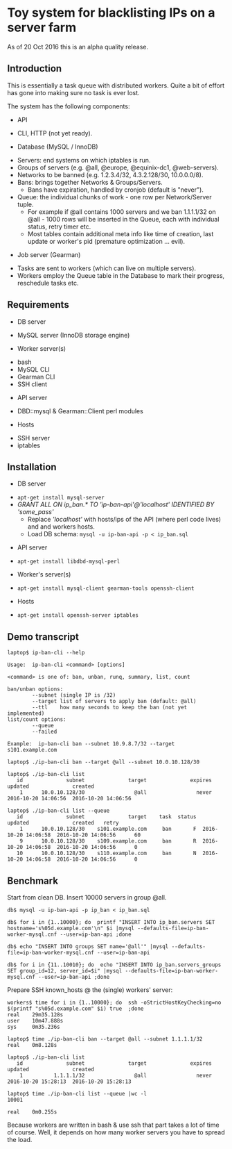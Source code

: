 # Toy system for blacklisting IPs on a server farm

As of 20 Oct 2016 this is an alpha quality release.

## Introduction

This is essentially a task queue with distributed workers. Quite a bit of effort has gone into making sure no task is ever lost.

The system has the following components:

 * API
  - CLI, HTTP (not yet ready).
 * Database (MySQL / InnoDB)
  - Servers: end systems on which iptables is run.
  - Groups of servers (e.g. @all, @europe, @equinix-dc1, @web-servers).
  - Networks to be banned (e.g. 1.2.3.4/32, 4.3.2.128/30, 10.0.0.0/8).
  - Bans: brings together Networks & Groups/Servers.
  	- Bans have expiration, handled by cronjob (default is "never").
  - Queue: the individual chunks of work - one row per Network/Server tuple.
  	- For example if @all contains 1000 servers and we ban 1.1.1.1/32 on @all - 1000 rows will be inserted in the Queue, each with individual status, retry timer etc.
	- Most tables contain additional meta info like time of creation, last update or worker's pid (premature optimization … evil).
 * Job server (Gearman)
  - Tasks are sent to workers (which can live on multiple servers).
  - Workers employ the Queue table in the Database to mark their progress, reschedule tasks etc.

## Requirements

  * DB server
   - MySQL server (InnoDB storage engine)
  * Worker server(s)
   - bash
   - MySQL CLI
   - Gearman CLI
   - SSH client
  * API server
   - DBD::mysql & Gearman::Client perl modules
  * Hosts
   - SSH server
   - iptables

## Installation

 * DB server
  - `apt-get install mysql-server`
  - _GRANT ALL ON ip_ban.* TO 'ip-ban-api'@'localhost' IDENTIFIED BY 'some_pass'_
  	- Replace _'localhost'_ with hosts/ips of the API (where perl code lives) and and workers hosts.
  	- Load DB schema: `mysql -u ip-ban-api -p < ip_ban.sql`
 * API server
  - `apt-get install libdbd-mysql-perl`
 * Worker's server(s)
  - `apt-get install mysql-client gearman-tools openssh-client`
 * Hosts
  - `apt-get install openssh-server iptables`

## Demo transcript


```
laptop$ ip-ban-cli --help

Usage:  ip-ban-cli <command> [options]

<command> is one of: ban, unban, runq, summary, list, count

ban/unban options:
        --subnet (single IP is /32)
        --target list of servers to apply ban (default: @all)
        --ttl    how many seconds to keep the ban (not yet implemented)
list/count options:
        --queue
        --failed

Example:  ip-ban-cli ban --subnet 10.9.8.7/32 --target s101.example.com

```

```
laptop$ ./ip-ban-cli ban --target @all --subnet 10.0.10.128/30

laptop$ ./ip-ban-cli list
   id              subnet              target              expires              updated              created
    1      10.0.10.128/30                @all                never  2016-10-20 14:06:56  2016-10-20 14:06:56

laptop$ ./ip-ban-cli list --queue
   id              subnet              target    task  status              updated              created   retry
    1      10.0.10.128/30    s101.example.com     ban       F  2016-10-20 14:06:58  2016-10-20 14:06:56      60
    9      10.0.10.128/30    s109.example.com     ban       R  2016-10-20 14:06:58  2016-10-20 14:06:56      0
   10      10.0.10.128/30    s110.example.com     ban       N  2016-10-20 14:06:58  2016-10-20 14:06:56      0
```

## Benchmark

Start from clean DB. Insert 10000 servers in group @all.
```
db$ mysql -u ip-ban-api -p ip_ban < ip_ban.sql

db$ for i in {1..10000}; do  printf "INSERT INTO ip_ban.servers SET hostname='s%05d.example.com'\n" $i |mysql --defaults-file=ip-ban-worker-mysql.cnf --user=ip-ban-api ;done

db$ echo "INSERT INTO groups SET name='@all'" |mysql --defaults-file=ip-ban-worker-mysql.cnf --user=ip-ban-api

db$ for i in {11..10010}; do  echo "INSERT INTO ip_ban.servers_groups SET group_id=12, server_id=$i" |mysql --defaults-file=ip-ban-worker-mysql.cnf --user=ip-ban-api ;done
```

Prepare SSH known_hosts @ the (single) workers' server:
```
workers$ time for i in {1..10000}; do  ssh -oStrictHostKeyChecking=no $(printf "s%05d.example.com" $i) true  ;done
real    29m35.128s
user    10m47.888s
sys     0m35.236s
```

```
laptop$ time ./ip-ban-cli ban --target @all --subnet 1.1.1.1/32
real    0m8.128s

laptop$ ./ip-ban-cli list
   id              subnet              target              expires              updated              created
    1          1.1.1.1/32                @all                never  2016-10-20 15:28:13  2016-10-20 15:28:13

laptop$ time ./ip-ban-cli list --queue |wc -l
10001

real    0m0.255s
```

Because workers are written in bash & use ssh that part takes a lot of time of course. Well, it depends on how many worker servers you have to spread the load.
